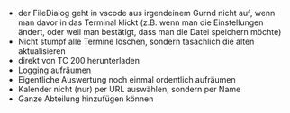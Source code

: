 - der FileDialog geht in vscode aus irgendeinem Gurnd nicht auf, wenn man davor in das Terminal klickt (z.B. wenn man die Einstellungen ändert, oder weil man bestätigt, dass man die Datei speichern möchte)
- Nicht stumpf alle Termine löschen, sondern tasächlich die alten aktualisieren
- direkt von TC 200 herunterladen
- Logging aufräumen
- Eigentliche Auswertung noch einmal ordentlich aufräumen
- Kalender nicht (nur) per URL auswählen, sondern per Name
- Ganze Abteilung hinzufügen können